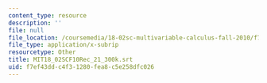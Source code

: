 ```yaml
---
content_type: resource
description: ''
file: null
file_location: /coursemedia/18-02sc-multivariable-calculus-fall-2010/f7ef43ddc4f31280fea8c5e258dfc026_MIT18_02SCF10Rec_21_300k.srt
file_type: application/x-subrip
resourcetype: Other
title: MIT18_02SCF10Rec_21_300k.srt
uid: f7ef43dd-c4f3-1280-fea8-c5e258dfc026
---
```

